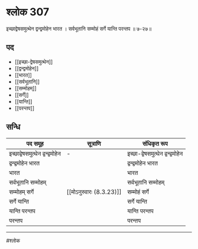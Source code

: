 # श्लोक 307

इच्छाद्वेषसमुत्थेन द्वन्द्वमोहेन भारत ।
सर्वभूतानि सम्मोहं सर्गे यान्ति परन्तप ॥ ७-२७॥


## पद 

- [[इच्छा-द्वेषसमुत्थेन]]
- [[द्वन्द्वमोहेन]]
- [[भारत]]
- [[सर्वभूतानि]]
- [[सम्मोहम्]]
- [[सर्गे]]
- [[यान्ति]]
- [[परन्तप]]

## सन्धि

| पद समूह | सूत्राणि | संधिकृत रूप |
| ----- | ----- | ----- |
| इच्छाद्वेषसमुत्थेन द्वन्द्वमोहेन | - | इच्छा-द्वेषसमुत्थेन द्वन्द्वमोहेन |
| द्वन्द्वमोहेन भारत |  | द्वन्द्वमोहेन भारत |
| भारत |  | भारत |
| सर्वभूतानि सम्मोहम् |  | सर्वभूतानि सम्मोहम् |
| सम्मोहम् सर्गे |  [[मोऽनुस्वारः (8.3.23)]] | सम्मोहं सर्गे |
| सर्गे यान्ति |  | सर्गे यान्ति |
| यान्ति परन्तप |  | यान्ति परन्तप |
| परन्तप |  | परन्तप |


---

#श्लोक